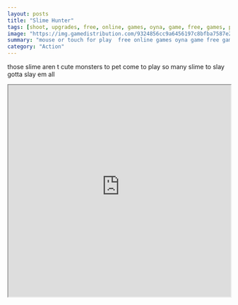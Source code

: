 ```yaml
---
layout: posts
title: "Slime Hunter"
tags: [shoot, upgrades, free, online, games, oyna, game, free, games, play, play, games]
image: "https://img.gamedistribution.com/9324856cc9a6456197c8bfba7587e2e7-512x384.jpeg"
summary: "mouse or touch for play  free online games oyna game free games play play games"
category: "Action"
---
```


those slime aren t cute monsters to pet come to play so many slime to slay gotta slay em all

<iframe width="100%" height="480px;" src="https://html5.gamedistribution.com/9324856cc9a6456197c8bfba7587e2e7/"></iframe>